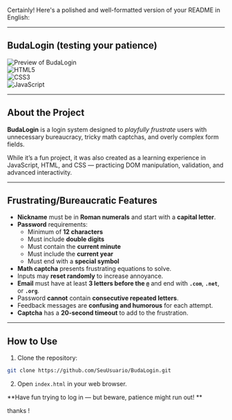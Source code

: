 Certainly! Here's a polished and well-formatted version of your README in English:

---

## BudaLogin (testing your patience)

![Preview of BudaLogin](https://i.imgur.com/t8nCBID.png)  
![HTML5](https://img.shields.io/badge/HTML5-E34F26?style=for-the-badge&logo=html5&logoColor=white)  
![CSS3](https://img.shields.io/badge/CSS3-1572B6?style=for-the-badge&logo=css3&logoColor=white)  
![JavaScript](https://img.shields.io/badge/JavaScript-F7DF1E?style=for-the-badge&logo=javascript&logoColor=black)

---

## About the Project

**BudaLogin** is a login system designed to *playfully frustrate* users with unnecessary bureaucracy, tricky math captchas, and overly complex form fields.

While it’s a fun project, it was also created as a learning experience in JavaScript, HTML, and CSS — practicing DOM manipulation, validation, and advanced interactivity.

---

## Frustrating/Bureaucratic Features

- **Nickname** must be in **Roman numerals** and start with a **capital letter**.
- **Password** requirements:
  - Minimum of **12 characters**
  - Must include **double digits**
  - Must contain the **current minute**
  - Must include the **current year**
  - Must end with a **special symbol**
- **Math captcha** presents frustrating equations to solve.
- Inputs may **reset randomly** to increase annoyance.
- **Email** must have at least **3 letters before the `@`** and end with **`.com`**, **`.net`**, or **`.org`**.
- Password **cannot** contain **consecutive repeated letters**.
- Feedback messages are **confusing and humorous** for each attempt.
- **Captcha** has a **20-second timeout** to add to the frustration.

---

## How to Use

1. Clone the repository:

```bash
git clone https://github.com/SeuUsuario/BudaLogin.git
```

2. Open `index.html` in your web browser.

**Have fun trying to log in — but beware, patience might run out! **

thanks !
